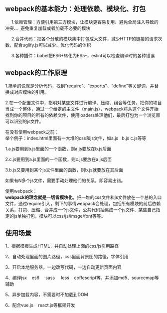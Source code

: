 ## webpack的基本能力：处理依赖、模块化、打包
     1.依赖管理：方便引用第三方模块，让模块更容易复用、避免全局注入导致的冲突、、避免重复加载或者加载不必要的模块

     2.合并代码：把各个分散的模块集中打包成大文件，减少HTTP的链接的请求次数，配合uglify.js可以减少、优化代码的体积

     3.各种插件：babel把ES6+转化为ES5-，eslint可以检查编译时的各种错误

## webpack的工作原理

1.简单的说就是分析代码，找到“require”、“exports”、“define”等关键词，并替换成对应模块的引用。

2.在一个配置文件中，指明对某些文件进行编译、压缩、组合等任务。把你的项目当成一个整体，通过一个给定的主文件（main.js），webpack将从这个文件开始找到你的项目的所有的依赖文件，使用loaders处理他们，最后打包为一个浏览器可以识别的js文件。

在没有使用webpack之前：  
举个例子：index.html里面有一大堆的css和js文件，如a.js   b.js c.js等等

1.a.js要用到b.js里面的一个函数，则a.js要放在b.js后面

2.c.js要用到a.js里面的一个函数，则c.js要放在a.js后面

3.b.js又要用到某个js文件里面的函数，则b.js就要放在其后面

如果有N多个js文件，需要手动处理他们的关系，即容易出错。

使用webpack：  
**webpack的理念就是一切皆模块化**，把一堆的css文件和js文件放在一个总的入口文件，通过require引入，剩下的事情webpack会处理，包括所有模块的前后依赖关系，打包、压缩、合并成一个js文件，公共代码抽离成一个js文件、某些自己指定的js单独打包，模块可以css/js/imsge/font等等。

## 使用场景

1、根据模板生成HTML，并自动处理上面的css/js引用路径

2、自动处理<img>里面的图片路径，css里面背景图的路径，字体引用

3、开启本地服务器，一边改写代码，一边自动更新页面内容

4、编译jsx    es6     sass     less    coffescript等，并添加md5、sourcemap等辅助

5、异步加载内容，不需要时不加载到DOM

6、配合vue.js    react.js等框架开发

